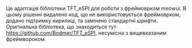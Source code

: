 Це адаптація бібліотеки TFT_eSPI для роботи з фреймоврком meowui. В цьому рішенні видалено код, що не використовується фреймоврком, додано підтримку кирилиці, та замінено стандартні шрифти.
Оригінальна бібліотека, що знаходиться тут https://github.com/Bodmer/TFT_eSPI, несумісна з вищевказаним фреймвороком.